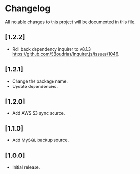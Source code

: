 # Changelog

All notable changes to this project will be documented in this file.

## [1.2.2]

- Roll back dependency inquirer to v8.1.3 <https://github.com/SBoudrias/Inquirer.js/issues/1046>.

## [1.2.1]

- Change the package name.
- Update dependencies.

## [1.2.0]

- Add AWS S3 sync source.

## [1.1.0]

- Add MySQL backup source.

## [1.0.0]

- Initial release.
